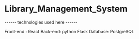 # Library_Management_System

------ technologies used here ------

Front-end : React
Back-end: python Flask
Database: PostgreSQL
